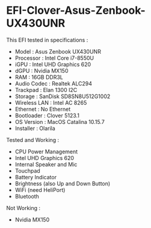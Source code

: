 # EFI-Clover-Asus-Zenbook-UX430UNR

This EFI tested in specifications :
- Model         : Asus Zenbook UX430UNR
- Processor     : Intel Core i7-8550U
- iGPU          : Intel UHD Graphics 620
- dGPU          : Nvidia MX150
- RAM           : 16GB DDR3L
- Audio Codec   : Realtek ALC294
- Trackpad      : Elan 1300 I2C
- Storage       : SanDisk SD8SN8U512G1002
- Wireless LAN  : Intel AC 8265
- Ethernet      : No Ethernet
- Bootloader    : Clover 5123.1
- OS Version    : MacOS Catalina 10.15.7
- Installer     : Olarila

Tested and Working :
- CPU Power Management
- Intel UHD Graphics 620
- Internal Speaker and Mic
- Touchpad
- Battery Indicator
- Brightness (also Up and Down Button)
- WiFi (need HeliPort)
- Bluetooth

Not Working :
- Nvidia MX150
